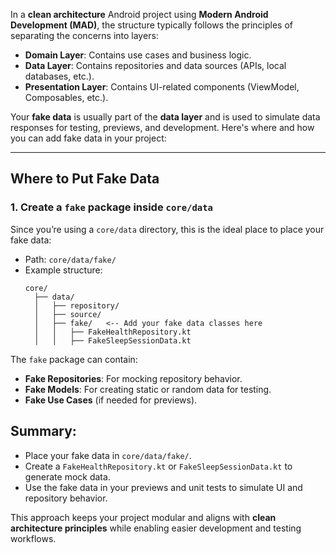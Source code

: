 In a **clean architecture** Android project using **Modern Android Development (MAD)**, the
structure
typically follows the principles of separating the concerns into layers:

- **Domain Layer**: Contains use cases and business logic.
- **Data Layer**: Contains repositories and data sources (APIs, local databases, etc.).
- **Presentation Layer**: Contains UI-related components (ViewModel, Composables, etc.).

Your **fake data** is usually part of the **data layer** and is used to simulate data responses for
testing, previews, and development. Here's where and how you can add fake data in your project:

---

## **Where to Put Fake Data**

### 1. **Create a `fake` package inside `core/data`**

Since you’re using a `core/data` directory, this is the ideal place to place your fake data:

- Path: `core/data/fake/`
- Example structure:
  ```
  core/
    ├── data/
    │   ├── repository/
    │   ├── source/
    │   ├── fake/   <-- Add your fake data classes here
    │   │   ├── FakeHealthRepository.kt
    │   │   ├── FakeSleepSessionData.kt
  ```

The `fake` package can contain:

- **Fake Repositories**: For mocking repository behavior.
- **Fake Models**: For creating static or random data for testing.
- **Fake Use Cases** (if needed for previews).

## Summary:

- Place your fake data in `core/data/fake/`.
- Create a `FakeHealthRepository.kt` or `FakeSleepSessionData.kt` to generate mock data.
- Use the fake data in your previews and unit tests to simulate UI and repository behavior.

This approach keeps your project modular and aligns with **clean architecture principles** while
enabling easier development and testing workflows.